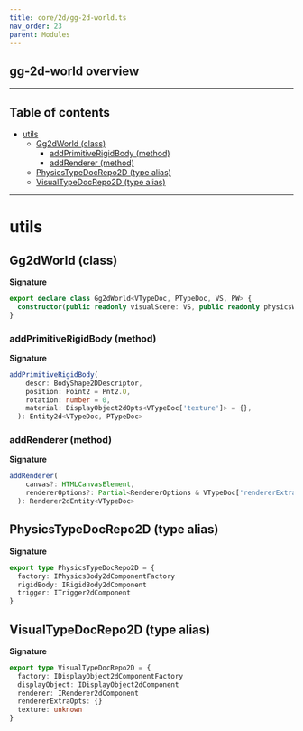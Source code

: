 ```yaml
---
title: core/2d/gg-2d-world.ts
nav_order: 23
parent: Modules
---
```


## gg-2d-world overview

---

<h2 class="text-delta">Table of contents</h2>

- [utils](#utils)
  - [Gg2dWorld (class)](#gg2dworld-class)
    - [addPrimitiveRigidBody (method)](#addprimitiverigidbody-method)
    - [addRenderer (method)](#addrenderer-method)
  - [PhysicsTypeDocRepo2D (type alias)](#physicstypedocrepo2d-type-alias)
  - [VisualTypeDocRepo2D (type alias)](#visualtypedocrepo2d-type-alias)

---

# utils

## Gg2dWorld (class)

**Signature**

```ts
export declare class Gg2dWorld<VTypeDoc, PTypeDoc, VS, PW> {
  constructor(public readonly visualScene: VS, public readonly physicsWorld: PW)
}
```

### addPrimitiveRigidBody (method)

**Signature**

```ts
addPrimitiveRigidBody(
    descr: BodyShape2DDescriptor,
    position: Point2 = Pnt2.O,
    rotation: number = 0,
    material: DisplayObject2dOpts<VTypeDoc['texture']> = {},
  ): Entity2d<VTypeDoc, PTypeDoc>
```

### addRenderer (method)

**Signature**

```ts
addRenderer(
    canvas?: HTMLCanvasElement,
    rendererOptions?: Partial<RendererOptions & VTypeDoc['rendererExtraOpts']>,
  ): Renderer2dEntity<VTypeDoc>
```

## PhysicsTypeDocRepo2D (type alias)

**Signature**

```ts
export type PhysicsTypeDocRepo2D = {
  factory: IPhysicsBody2dComponentFactory
  rigidBody: IRigidBody2dComponent
  trigger: ITrigger2dComponent
}
```

## VisualTypeDocRepo2D (type alias)

**Signature**

```ts
export type VisualTypeDocRepo2D = {
  factory: IDisplayObject2dComponentFactory
  displayObject: IDisplayObject2dComponent
  renderer: IRenderer2dComponent
  rendererExtraOpts: {}
  texture: unknown
}
```
